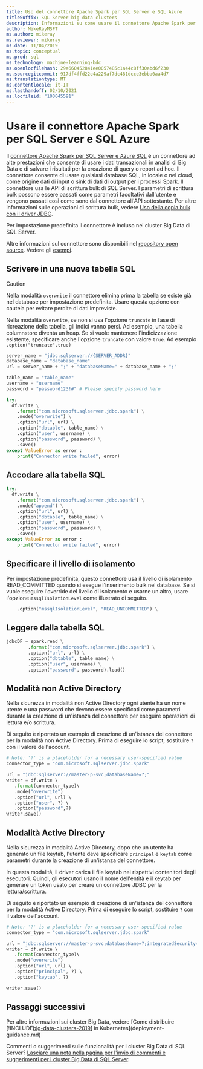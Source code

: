 ```yaml
---
title: Uso del connettore Apache Spark per SQL Server e SQL Azure
titleSuffix: SQL Server big data clusters
description: Informazioni su come usare il connettore Apache Spark per SQL Server e SQL Azure per le operazioni di lettura e scrittura in SQL Server.
author: MikeRayMSFT
ms.author: mikeray
ms.reviewer: mikeray
ms.date: 11/04/2019
ms.topic: conceptual
ms.prod: sql
ms.technology: machine-learning-bdc
ms.openlocfilehash: 29a660452841ee0057485c1a44c8ff30abd6f230
ms.sourcegitcommit: 917df4ffd22e4a229af7dc481dcce3ebba0aa4d7
ms.translationtype: MT
ms.contentlocale: it-IT
ms.lasthandoff: 02/10/2021
ms.locfileid: "100045591"
---
```

# <a name="use-the-apache-spark-connector-for-sql-server-and-azure-sql"></a>Usare il connettore Apache Spark per SQL Server e SQL Azure

Il [connettore Apache Spark per SQL Server e Azure SQL](https://github.com/microsoft/sql-spark-connector) è un connettore ad alte prestazioni che consente di usare i dati transazionali in analisi di Big Data e di salvare i risultati per la creazione di query o report ad hoc. Il connettore consente di usare qualsiasi database SQL, in locale o nel cloud, come origine dati di input o sink di dati di output per i processi Spark. Il connettore usa le API di scrittura bulk di SQL Server. I parametri di scrittura bulk possono essere passati come parametri facoltativi dall'utente e vengono passati così come sono dal connettore all'API sottostante. Per altre informazioni sulle operazioni di scrittura bulk, vedere [Uso della copia bulk con il driver JDBC]( ../connect/jdbc/using-bulk-copy-with-the-jdbc-driver.md#sqlserverbulkcopyoptions).

Per impostazione predefinita il connettore è incluso nei cluster Big Data di SQL Server.

Altre informazioni sul connettore sono disponibili nel [repository open source](https://github.com/microsoft/sql-spark-connector). Vedere gli [esempi](https://github.com/microsoft/sql-spark-connector/tree/master/samples).

## <a name="write-to-a-new-sql-table"></a>Scrivere in una nuova tabella SQL

>[!CAUTION]
> Nella modalità `overwrite` il connettore elimina prima la tabella se esiste già nel database per impostazione predefinita. Usare questa opzione con cautela per evitare perdite di dati impreviste.
> 
> Nella modalità `overwrite`, se non si usa l'opzione `truncate` in fase di ricreazione della tabella, gli indici vanno persi. Ad esempio, una tabella columnstore diventa un heap. Se si vuole mantenere l'indicizzazione esistente, specificare anche l'opzione `truncate` con valore `true`. Ad esempio `.option("truncate",true)`

```python
server_name = "jdbc:sqlserver://{SERVER_ADDR}"
database_name = "database_name"
url = server_name + ";" + "databaseName=" + database_name + ";"

table_name = "table_name"
username = "username"
password = "password123!#" # Please specify password here

try:
  df.write \
    .format("com.microsoft.sqlserver.jdbc.spark") \
    .mode("overwrite") \
    .option("url", url) \
    .option("dbtable", table_name) \
    .option("user", username) \
    .option("password", password) \
    .save()
except ValueError as error :
    print("Connector write failed", error)
```

## <a name="append-to-sql-table"></a>Accodare alla tabella SQL
```python
try:
  df.write \
    .format("com.microsoft.sqlserver.jdbc.spark") \
    .mode("append") \
    .option("url", url) \
    .option("dbtable", table_name) \
    .option("user", username) \
    .option("password", password) \
    .save()
except ValueError as error :
    print("Connector write failed", error)
```

## <a name="specify-the-isolation-level"></a>Specificare il livello di isolamento

Per impostazione predefinita, questo connettore usa il livello di isolamento READ_COMMITTED quando si esegue l'inserimento bulk nel database. Se si vuole eseguire l'override del livello di isolamento e usarne un altro, usare l'opzione `mssqlIsolationLevel` come illustrato di seguito.
```python
    .option("mssqlIsolationLevel", "READ_UNCOMMITTED") \
```

## <a name="read-from-sql-table"></a>Leggere dalla tabella SQL

```python
jdbcDF = spark.read \
        .format("com.microsoft.sqlserver.jdbc.spark") \
        .option("url", url) \
        .option("dbtable", table_name) \
        .option("user", username) \
        .option("password", password).load()
```

## <a name="non-active-directory-mode"></a>Modalità non Active Directory

Nella sicurezza in modalità non Active Directory ogni utente ha un nome utente e una password che devono essere specificati come parametri durante la creazione di un'istanza del connettore per eseguire operazioni di lettura e/o scrittura.

Di seguito è riportato un esempio di creazione di un'istanza del connettore per la modalità non Active Directory. Prima di eseguire lo script, sostituire `?` con il valore dell'account.

```python
# Note: '?' is a placeholder for a necessary user-specified value
connector_type = "com.microsoft.sqlserver.jdbc.spark" 

url = "jdbc:sqlserver://master-p-svc;databaseName=?;"
writer = df.write \ 
   .format(connector_type)\ 
   .mode("overwrite") 
   .option("url", url) \ 
   .option("user", ?) \ 
   .option("password",?) 
writer.save() 
```

## <a name="active-directory-mode"></a>Modalità Active Directory

Nella sicurezza in modalità Active Directory, dopo che un utente ha generato un file keytab, l'utente deve specificare `principal` e `keytab` come parametri durante la creazione di un'istanza del connettore.

In questa modalità, il driver carica il file keytab nei rispettivi contenitori degli esecutori. Quindi, gli esecutori usano il nome dell'entità e il keytab per generare un token usato per creare un connettore JDBC per la lettura/scrittura.

Di seguito è riportato un esempio di creazione di un'istanza del connettore per la modalità Active Directory. Prima di eseguire lo script, sostituire `?` con il valore dell'account.

```python
# Note: '?' is a placeholder for a necessary user-specified value
connector_type = "com.microsoft.sqlserver.jdbc.spark"

url = "jdbc:sqlserver://master-p-svc;databaseName=?;integratedSecurity=true;authenticationScheme=JavaKerberos;" 
writer = df.write \ 
   .format(connector_type)\ 
   .mode("overwrite") 
   .option("url", url) \ 
   .option("principal", ?) \ 
   .option("keytab", ?)   

writer.save() 
```

## <a name="next-steps"></a>Passaggi successivi

Per altre informazioni sui cluster Big Data, vedere [Come distribuire [!INCLUDE[big-data-clusters-2019](../includes/ssbigdataclusters-ss-nover.md)] in Kubernetes](deployment-guidance.md)

Commenti o suggerimenti sulle funzionalità per i cluster Big Data di SQL Server? [Lasciare una nota nella pagina per l'invio di commenti e suggerimenti per i cluster Big Data di SQL Server](https://aka.ms/sql-server-bdc-feedback).
